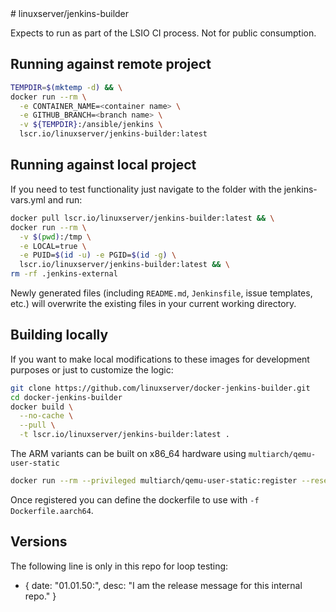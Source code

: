 <!-- DO NOT EDIT THIS FILE MANUALLY -->
<!-- Please read https://github.com/linuxserver/docker-jenkins-builder/blob/master/.github/CONTRIBUTING.md --># linuxserver/jenkins-builder

Expects to run as part of the LSIO CI process. Not for public consumption.

## Running against remote project

```bash
TEMPDIR=$(mktemp -d) && \
docker run --rm \
  -e CONTAINER_NAME=<container name> \
  -e GITHUB_BRANCH=<branch name> \
  -v ${TEMPDIR}:/ansible/jenkins \
  lscr.io/linuxserver/jenkins-builder:latest
```

## Running against local project

If you need to test functionality just navigate to the folder with the jenkins-vars.yml and run:

```bash
docker pull lscr.io/linuxserver/jenkins-builder:latest && \
docker run --rm \
  -v $(pwd):/tmp \
  -e LOCAL=true \
  -e PUID=$(id -u) -e PGID=$(id -g) \
  lscr.io/linuxserver/jenkins-builder:latest && \
rm -rf .jenkins-external
```

Newly generated files (including `README.md`, `Jenkinsfile`, issue templates, etc.) will overwrite the existing files in your current working directory.

## Building locally

If you want to make local modifications to these images for development purposes or just to customize the logic:

```bash
git clone https://github.com/linuxserver/docker-jenkins-builder.git
cd docker-jenkins-builder
docker build \
  --no-cache \
  --pull \
  -t lscr.io/linuxserver/jenkins-builder:latest .
```

The ARM variants can be built on x86_64 hardware using `multiarch/qemu-user-static`

```bash
docker run --rm --privileged multiarch/qemu-user-static:register --reset
```

Once registered you can define the dockerfile to use with `-f Dockerfile.aarch64`.

## Versions

The following line is only in this repo for loop testing:

- { date: "01.01.50:", desc: "I am the release message for this internal repo." }

